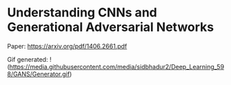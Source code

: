 # Understanding CNNs and Generational Adversarial Networks

Paper: https://arxiv.org/pdf/1406.2661.pdf

Gif generated:
!(https://media.githubusercontent.com/media/sidbhadur2/Deep_Learning_598/GANS/Generator.gif)
